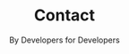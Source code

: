 ---
title: "Contact"
type: "page"
subtitle: "By Developers for Developers"
Description: Developer Tools, By Developers for Developers
---